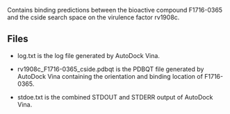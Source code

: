 Contains binding predictions between the bioactive compound F1716-0365 and the cside search space on the virulence factor rv1908c.

## Files

- log.txt is the log file generated by AutoDock Vina.

- rv1908c_F1716-0365_cside.pdbqt is the PDBQT file generated by AutoDock Vina containing the orientation and binding location of F1716-0365.

- stdoe.txt is the combined STDOUT and STDERR output of AutoDock Vina.

